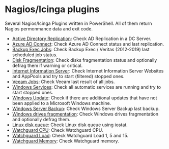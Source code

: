 # Nagios/Icinga plugins

Several Nagios/Icinga Plugins written in PowerShell. All of them return Nagios permonmance data and exit code.

- [Active Directory Replication](https://github.com/juangranados/nagios-plugins/blob/master/check_adreplication.ps1): Check AD Replication in a DC Server.
- [Azure AD Connect](https://github.com/juangranados/nagios-plugins/blob/master/check_azureadconnectsync.ps1): Check Azure AD Connect status and last replication.
- [Backup Exec Jobs](https://github.com/juangranados/nagios-plugins/blob/master/check_bejobs.ps1): Check Backup Exec / Veritas (2012-2019) last scheduled job status.
- [Disk Fragmentation](https://github.com/juangranados/nagios-plugins/blob/master/check_diskdefragstatus.ps1): Check disks fragmentation status and optionally defrag them if warning or critical.
- [Internet Information Server](https://github.com/juangranados/nagios-plugins/blob/master/check_iis.ps1): Check Internet Information Server Websites and AppPools and try to start (filtered) stopped ones.
- [Veeam Jobs](https://github.com/juangranados/nagios-plugins/blob/master/check_veeamjobs.ps1): Check Veeam last result of all jobs.
- [Windows Services](https://github.com/juangranados/nagios-plugins/blob/master/check_services.ps1): Check all automatic services are running and try to start stopped ones.
- [Windows Update](https://github.com/juangranados/nagios-plugins/blob/master/check_updates.ps1): Check if there are additional updates that have not been applied to a Microsoft Windows machine.
- [Windows Server Backup](https://github.com/juangranados/nagios-plugins/blob/master/check_wsb.ps1): Check Windows Server Backup last backup.
- [Windows drives fragmentation](https://github.com/juangranados/nagios-plugins/blob/master/check_diskdefragstatus.ps1): Check Windows drives fragmentation and optionally defrag them.
- [Linux disk queue](https://github.com/juangranados/nagios-plugins/blob/master/check_diskq.sh): Check Linux disk queue using iostat.
- [Watchguard CPU](https://github.com/juangranados/nagios-plugins/blob/master/check_wg_cpu.sh): Check Watchguard CPU.
- [Watchguard Load](https://github.com/juangranados/nagios-plugins/blob/master/check_wg_load.sh): Check Watchguard Load 1, 5 and 15.
- [Watchguard Memory](https://github.com/juangranados/nagios-plugins/blob/master/check_wg_mem.sh): Check Watchguard memory.
